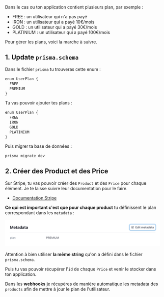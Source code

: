 Dans le cas ou ton application contient plusieurs plan, par exemple :

- FREE : un utilisateur qui n'a pas payé
- IRON : un utilisateur qui a payé 10€/mois
- GOLD : un utilisateur qui a payé 30€/mois
- PLATINIUM : un utilisateur qui a payé 100€/mois

Pour gérer les plans, voici la marche à suivre.

## 1. Update `prisma.schema`

Dans le fichier `prisma` tu trouveras cette enum :

```prisma
enum UserPlan {
  FREE
  PREMIUM
}
```

Tu vas pouvoir ajouter tes plans :

```prisma
enum UserPlan {
  FREE
  IRON
  GOLD
  PLATINIUM
}
```

Puis migrer ta base de données :

```bash
prisma migrate dev
```

## 2. Créer des Product et des Price

Sur Stripe, tu vas pouvoir créer des `Product` et des `Price` pour chaque élément. Je te laisse suivre leur documentation pour le faire.

- [Documentation Stripe](https://stripe.com/docs/invoicing/products-prices)

**Ce qui est important c'est que pour chaque product** tu définissent le plan correspondant dans les `metadata` :

![](/docs/images/stripe-product-metadata.png)

Attention à bien utiliser **la même string** qu'on a défini dans le fichier `prisma.schema`.

Puis tu vas pouvoir récupérer l'`id` de chaque `Price` et venir le stocker dans ton application.

Dans les **webhooks** je récupères de manière automatique les metadata des `products` afin de mettre à jour le plan de l'utilisateur.
